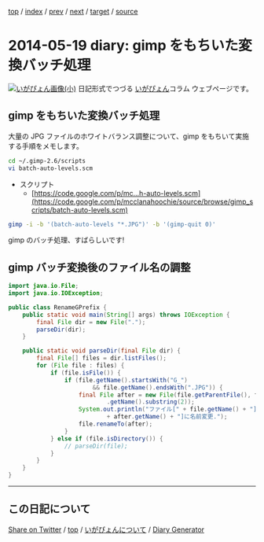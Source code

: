 [top](https://igapyon.github.io/diary/) 
 / [index](https://igapyon.github.io/diary/2014/index.html) 
 / [prev](https://igapyon.github.io/diary/2014/ig140517.html) 
 / [next](https://igapyon.github.io/diary/2014/ig140522.html) 
 / [target](https://igapyon.github.io/diary/2014/ig140519.html) 
 / [source](https://github.com/igapyon/diary/blob/gh-pages/2014/ig140519.html.src.md) 

2014-05-19 diary: gimp をもちいた変換バッチ処理
=====================================================================================================
[![いがぴょん画像(小)](https://igapyon.github.io/diary/images/iga200306s.jpg "いがぴょん")](https://igapyon.github.io/diary/memo/memoigapyon.html) 日記形式でつづる [いがぴょん](https://igapyon.github.io/diary/memo/memoigapyon.html)コラム ウェブページです。

## gimp をもちいた変換バッチ処理

大量の JPG ファイルのホワイトバランス調整について、gimp をもちいて実施する手順をメモします。

```sh
cd ~/.gimp-2.6/scripts
vi batch-auto-levels.scm 
```



* スクリプト
  * [https://code.google.com/p/mc...h-auto-levels.scm](https://code.google.com/p/mcclanahoochie/source/browse/gimp_scripts/batch-auto-levels.scm)



```sh
gimp -i -b '(batch-auto-levels "*.JPG")' -b '(gimp-quit 0)'
```


gimp のバッチ処理、すばらしいです!


## gimp バッチ変換後のファイル名の調整


```java
import java.io.File;
import java.io.IOException;

public class RenameGPrefix {
    public static void main(String[] args) throws IOException {
        final File dir = new File(".");
        parseDir(dir);
    }

    public static void parseDir(final File dir) {
        final File[] files = dir.listFiles();
        for (File file : files) {
            if (file.isFile()) {
                if (file.getName().startsWith("G_")
                        && file.getName().endsWith(".JPG")) {
                    final File after = new File(file.getParentFile(), file
                            .getName().substring(2));
                    System.out.println("ファイル[" + file.getName() + "]をファイル["
                            + after.getName() + "]に名前変更.");
                    file.renameTo(after);
                }
            } else if (file.isDirectory()) {
                // parseDir(file);
            }
        }
    }
}
```



----------------------------------------------------------------------------------------------------

## この日記について

[Share on Twitter](https://twitter.com/intent/tweet?hashtags=igapyon%2Cdiary%2C%E3%81%84%E3%81%8C%E3%81%B4%E3%82%87%E3%82%93&text=gimp+%E3%82%92%E3%82%82%E3%81%A1%E3%81%84%E3%81%9F%E5%A4%89%E6%8F%9B%E3%83%90%E3%83%83%E3%83%81%E5%87%A6%E7%90%86&url=https%3A%2F%2Figapyon.github.io%2Fdiary%2F2014%2Fig140519.html) / [top](https://igapyon.github.io/diary/) / [いがぴょんについて](https://igapyon.github.io/diary/memo/memoigapyon.html) / [Diary Generator](https://github.com/igapyon/igapyonv3)
